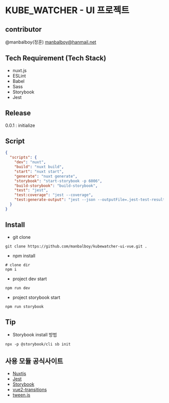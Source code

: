 # KUBE_WATCHER - UI 프로젝트
 
## contributor
@manbalboy(정훈) manbalboy@hanmail.net

## Tech Requirement (Tech Stack)
- nuxt.js
- ESLint
- Babel
- Sass
- Storybook
- Jest

## Release
0.0.1 : initialize

## Script
```json
{
  "scripts": {
    "dev": "nuxt",
    "build": "nuxt build",
    "start": "nuxt start",
    "generate": "nuxt generate",
    "storybook": "start-storybook -p 6006",
    "build-storybook": "build-storybook",
    "test": "jest",
    "test:coverage": "jest --coverage",
    "test:generate-output": "jest --json --outputFile=.jest-test-results.json"
  }
}
```

## Install
- git clone
```shell
git clone https://github.com/manbalboy/kubewatcher-ui-vue.git .
```
- npm install
```shell
# clone dir
npm i
```

- project dev start
```shell
npm run dev
```

- project storybook start
```shell
npm run storybook
```

## Tip 
- Storybook install 방법
```shell
npx -p @storybook/cli sb init
```

## 사용 모듈 공식사이트
- [Nuxtjs](https://nuxtjs.org)
- [Jest](https://jestjs.io/)
- [Storybook](https://storybook.js.org/)
- [vue2-transitions](https://github.com/BinarCode/vue2-transitions)
- [tween.js](https://github.com/tweenjs/tween.js/)
